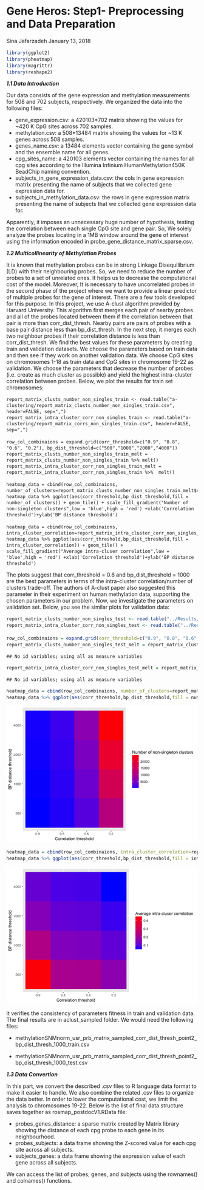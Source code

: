 Gene Heros: Step1- Preprocessing and Data Preparation
================
Sina Jafarzadeh
January 13, 2018

``` r
library(ggplot2)
library(pheatmap)
library(magrittr)
library(reshape2)
```

***1.1 Data Introduction***

Our data consists of the gene expression and methylation measurements for 508 and 702 subjects, respectively. We organized the data into the following files:

-   gene\_expression.csv: a 420103\*702 matrix showing the values for ~420 K CpG sites across 702 samples.
-   methylation.csv: a 508\*13484 matrix showing the values for ~13 K genes across 508 samples.
-   genes\_name.csv: a 13484 elements vector containing the gene symbol and the ensemble name for all genes.
-   cpg\_sites\_name: a 420103 elements vector containing the names for all cpg sites according to the Illumina Infinium HumanMethylation450K BeadChip naming convention.
-   subjects\_in\_gene\_expression\_data.csv: the cols in gene expression matrix presenting the name of subjects that we collected gene expression data for.
-   subjects\_in\_methylation\_data.csv: the rows in gene expression matrix presenting the name of subjects that we collected gene expression data for.

Apparently, it imposes an unnecessary huge number of hypothesis, testing the correlation between each single CpG site and gene pair. So, We solely analyze the probes locating in a 1MB window around the gene of interest using the information encoded in probe\_gene\_distance\_matrix\_sparse.csv.

***1.2 Multicollinearity of Methylation Probes***

It is known that methylation probes can be in strong Linkage Disequilibrium (LD) with their neighbouring probes. So, we need to reduce the number of probes to a set of unrelated ones. It helps us to decrease the computational cost of the model. Moreover, It is necessary to have uncorrelated probes in the second phase of the project where we want to provide a linear predictor of multiple probes for the gene of interest. There are a few tools developed for this purpose. In this project, we use A-clust algorithm provided by Harvard University. This algorithm first merges each pair of nearby probes and all of the probes located between them if the correlation between that pair is more than corr\_dist\_thresh. Nearby pairs are pairs of probes with a base pair distance less than bp\_dist\_thresh. In the next step, it merges each two neighbour probes if their correlation distance is less than corr\_dist\_thresh. We find the best values for these parameters by creating train and validation datasets. We choose the parameters based on train data and then see if they work on another validation data. We choose CpG sites on chromosomes 1-18 as train data and CpG sites in chromosome 19-22 as validation. We choose the parameters that decrease the number of probes (i.e. create as much cluster as possible) and yield the highest intra-cluster correlation between probes. Below, we plot the results for train set chromosomes:



    report_matrix_clusts_number_non_singles_train <- read.table("a-clustering/report_matrix_clusts_number_non_singles_train.csv", header=FALSE, sep=",")
    report_matrix_intra_cluster_corr_non_singles_train <- read.table("a-clustering/report_matrix_corrs_non_singles_train.csv", header=FALSE, sep=",")

    row_col_combinaions = expand.grid(corr_threshold=c("0.9", "0.8", "0.6", "0.2"), bp_dist_threshold=c("500","1000","2000","4000"))
    report_matrix_clusts_number_non_singles_train_melt = report_matrix_clusts_number_non_singles_train %>% melt()
    report_matrix_intra_cluster_corr_non_singles_train_melt = report_matrix_intra_cluster_corr_non_singles_train %>%  melt()

    heatmap_data = cbind(row_col_combinaions, number_of_clusters=report_matrix_clusts_number_non_singles_train_melt$value)
    heatmap_data %>% ggplot(aes(corr_threshold,bp_dist_threshold,fill = number_of_clusters)) + geom_tile() + scale_fill_gradient("Number of non-singleton clusters",low = 'blue',high = 'red') +xlab('Correlation threshold')+ylab('BP distance threshold') 

    heatmap_data = cbind(row_col_combinaions, intra_cluster_correlation=report_matrix_intra_cluster_corr_non_singles_train_melt$value)
    heatmap_data %>% ggplot(aes(corr_threshold,bp_dist_threshold,fill = intra_cluster_correlation)) + geom_tile() + scale_fill_gradient("Average intra-cluser correlation",low = 'blue',high = 'red') +xlab('Correlation threshold')+ylab('BP distance threshold') 

The plots suggest that corr\_threshold = 0.8 and bp\_dist\_threshold = 1000 are the best parameters in terms of the intra-cluster correlation/number of clusters trade-off. The authors of A-clust paper also suggested this parameter in their experiment on human methylation data, supporting the chosen parameters in our problem. Now, we investigate the parameters on validation set. Below, you see the similar plots for validation data:

``` r
report_matrix_clusts_number_non_singles_test <- read.table("../Results/a-clust/report_matrix_clusts_number_non_singles_test.csv", header=FALSE, sep=",")
report_matrix_intra_cluster_corr_non_singles_test <- read.table("../Results/a-clust/report_matrix_corrs_non_singles_test.csv", header=FALSE, sep=",")

row_col_combinaions = expand.grid(corr_threshold=c("0.9", "0.8", "0.6", "0.2"), bp_dist_threshold=c("500","1000","2000","4000"))
report_matrix_clusts_number_non_singles_test_melt = report_matrix_clusts_number_non_singles_test %>% melt()
```

    ## No id variables; using all as measure variables

``` r
report_matrix_intra_cluster_corr_non_singles_test_melt = report_matrix_intra_cluster_corr_non_singles_test %>%  melt()
```

    ## No id variables; using all as measure variables

``` r
heatmap_data = cbind(row_col_combinaions, number_of_clusters=report_matrix_clusts_number_non_singles_test_melt$value)
heatmap_data %>% ggplot(aes(corr_threshold,bp_dist_threshold,fill = number_of_clusters)) + geom_tile() + scale_fill_gradient("Number of non-singleton clusters",low = 'blue',high = 'red') +xlab('Correlation threshold')+ylab('BP distance threshold') 
```

![](Step1_files/figure-markdown_github/unnamed-chunk-1-1.png)

``` r
heatmap_data = cbind(row_col_combinaions, intra_cluster_correlation=report_matrix_intra_cluster_corr_non_singles_test_melt$value)
heatmap_data %>% ggplot(aes(corr_threshold,bp_dist_threshold,fill = intra_cluster_correlation)) + geom_tile() + scale_fill_gradient("Average intra-cluser correlation",low = 'blue',high = 'red') +xlab('Correlation threshold')+ylab('BP distance threshold') 
```

![](Step1_files/figure-markdown_github/unnamed-chunk-1-2.png)

It verifies the consistency of parameters fitness in train and validation data. The final results are in aclust\_sampled folder. We would need the following files:

-   methylationSNMnorm\_usr\_prb\_matrix\_sampled\_corr\_dist\_thresh\_point2\_bp\_dist\_thresh\_1000\_train.csv

-   methylationSNMnorm\_usr\_prb\_matrix\_sampled\_corr\_dist\_thresh\_point2\_bp\_dist\_thresh\_1000\_test.csv

***1.3 Data Convertion***

In this part, we convert the described .csv files to R language data format to make it easier to handle. We also combine the related .csv files to organize the data better. In order to lower the computational cost, we limit the analysis to chromosomes 19-22. Below is the list of final data structure saves together as rosmap\_postdocV1.RData file:

-   probes\_genes\_distance: a sparse matrix created by Matrix library showing the distance of each cpg probe to each gene in its neighbourhood.
-   probes\_subjects: a data frame showing the Z-scored value for each cpg site across all subjects.
-   subjects\_genes: a data frame showing the expression value of each gene across all subjects.

We can access the list of probes, genes, and subjects using the rownames() and colnames() functions.
